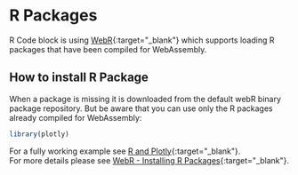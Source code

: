 # R Packages

R Code block is using [WebR](https://webr.r-wasm.org/){:target="\_blank"} which supports loading R packages that have been compiled for WebAssembly.

## How to install R Package

When a package is missing it is downloaded from the default webR binary package repository. But be aware that you can use only the R packages already compiled for WebAssembly:

```R
library(plotly)
```

For a fully working example see [R and Plotly](https://inseri.swiss/2024/08/r-and-plotly/){:target="\_blank"}.</br>
For more details please see [WebR - Installing R Packages](https://docs.r-wasm.org/webr/latest/packages.html){:target="\_blank"}.
